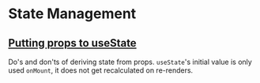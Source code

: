 # State Management

## [Putting props to useState](https://tkdodo.eu/blog/putting-props-to-use-state)
Do's and don'ts of deriving state from props. `useState`'s initial value is only used `onMount`, it does not get recalculated on re-renders.
